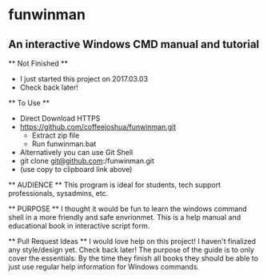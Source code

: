 # funwinman 
## An interactive Windows CMD manual and tutorial
** Not Finished **
* I just started this project on 2017.03.03
* Check back later!

** To Use **
* Direct Download HTTPS
* https://github.com/coffeejoshua/funwinman.git
  * Extract zip file
  * Run funwinman.bat 
* Alternatively you can use Git Shell
* git clone git@github.com:<username>/funwinman.git
* (use copy to clipboard link above)

** AUDIENCE **
This program is ideal for students, tech support professionals, sysadmins, etc.

** PURPOSE **
I thought it would be fun to learn the windows command shell in a more friendly and safe envrionmet.
This is a help manual and educational book in interactive script form.

** Pull Request Ideas **
I would love help on this project!  I haven't finalized any style/design yet. Check back later!
The purpose of the guide is to only cover the essentials. By the time they finish all books
they should be able to just use regular help information for Windows commands.
